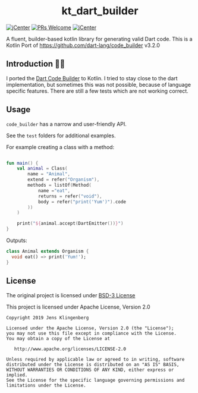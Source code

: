 <h1 align="center">kt_dart_builder </h1>

[![jCenter](https://img.shields.io/badge/Apache-2.0-green.svg
)](https://github.com/Foso/KotlinReactNativeMpp/blob/master/LICENSE)
[![PRs Welcome](https://img.shields.io/badge/PRs-welcome-brightgreen.svg?style=flat-square)](http://makeapullrequest.com)
[![jCenter](https://img.shields.io/badge/v-1.0.0-green.svg
)]()

A fluent, builder-based kotlin library for generating valid Dart code.
This is a Kotlin Port of https://github.com/dart-lang/code_builder v3.2.0

## Introduction 🙋‍♂️
I ported the [Dart Code Builder](https://github.com/dart-lang/code_builder) to Kotlin.
I tried to stay close to the dart implementation, but sometimes this was not possible, because of language specific features.
There are still a few tests which are not working correct.


## Usage

`code_builder` has a narrow and user-friendly API.

See the `test` folders for additional examples.

For example creating a class with a method:

```kotlin

fun main() {
    val animal = Class(
        name = "Animal",
        extend = refer("Organism"),
        methods = listOf(Method(
            name ="eat",
            returns = refer("void"),
            body = refer("print('Yum')").code
        ))
    )

    print("${animal.accept(DartEmitter())}")
}
```

Outputs:
```dart
class Animal extends Organism {
  void eat() => print('Yum!');
}
```


License
-------

The original project is licensed under  [BSD-3 License](https://github.com/dart-lang/code_builder/blob/master/LICENSE)

This project is licensed under Apache License, Version 2.0

    Copyright 2019 Jens Klingenberg

    Licensed under the Apache License, Version 2.0 (the "License");
    you may not use this file except in compliance with the License.
    You may obtain a copy of the License at

       http://www.apache.org/licenses/LICENSE-2.0

    Unless required by applicable law or agreed to in writing, software
    distributed under the License is distributed on an "AS IS" BASIS,
    WITHOUT WARRANTIES OR CONDITIONS OF ANY KIND, either express or implied.
    See the License for the specific language governing permissions and
    limitations under the License.

